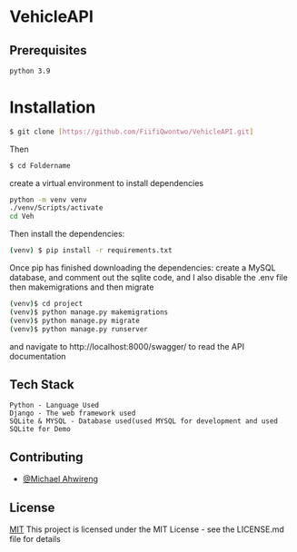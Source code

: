 # VehicleAPI

## Prerequisites
```bash
python 3.9

```


# Installation

```bash
$ git clone [https://github.com/FiifiQwontwo/VehicleAPI.git]

```

Then 
```bash
$ cd Foldername
```
create a virtual environment to install dependencies

```bash
python -m venv venv
./venv/Scripts/activate
cd Veh
```
Then install the dependencies:
```bash
(venv) $ pip install -r requirements.txt
```
Once pip has finished downloading the dependencies: create a MySQL database, and comment out the sqlite code, and I also disable the .env file  then makemigrations and then migrate

```bash
(venv)$ cd project
(venv)$ python manage.py makemigrations
(venv)$ python manage.py migrate
(venv)$ python manage.py runserver
```
and navigate to http://localhost:8000/swagger/ to read the API documentation 

## Tech Stack 

    Python - Language Used
    Django - The web framework used
    SQLite & MYSQL - Database used(used MYSQL for development and used SQLite for Demo
    


## Contributing
- [@Michael Ahwireng](https://www.github.com/FiifiQwontwo)

## License

[MIT](https://choosealicense.com/licenses/mit/) This project is licensed under the MIT License - see the LICENSE.md file for details

